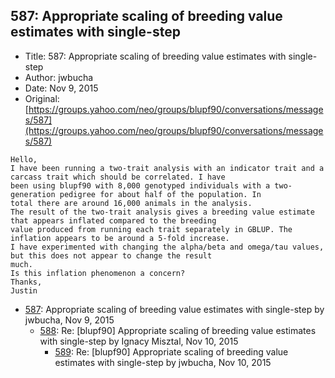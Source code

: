 ## 587: Appropriate scaling of breeding value estimates with single-step

- Title: 587: Appropriate scaling of breeding value estimates with single-step
- Author: jwbucha
- Date: Nov 9, 2015
- Original: [https://groups.yahoo.com/neo/groups/blupf90/conversations/messages/587](https://groups.yahoo.com/neo/groups/blupf90/conversations/messages/587)

```
Hello,
I have been running a two-trait analysis with an indicator trait and a carcass trait which should be correlated. I have
been using blupf90 with 8,000 genotyped individuals with a two-generation pedigree for about half of the population. In
total there are around 16,000 animals in the analysis. 
The result of the two-trait analysis gives a breeding value estimate that appears inflated compared to the breeding
value produced from running each trait separately in GBLUP. The inflation appears to be around a 5-fold increase. 
I have experimented with changing the alpha/beta and omega/tau values, but this does not appear to change the result
much.
Is this inflation phenomenon a concern?
Thanks,
Justin
```

- [587](0587.md): Appropriate scaling of breeding value estimates with single-step by jwbucha, Nov 9, 2015
    - [588](0588.md): Re: [blupf90] Appropriate scaling of breeding value estimates with single-step by Ignacy Misztal, Nov 10, 2015
        - [589](0589.md): Re: [blupf90] Appropriate scaling of breeding value estimates with single-step by jwbucha, Nov 10, 2015
